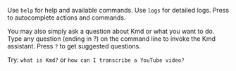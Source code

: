 Use `help` for help and available commands.
Use `logs` for detailed logs.
Press <Tab> to autocomplete actions and commands.

You may also simply ask a question about Kmd or what you want to do.
Type any question (ending in ?) on the command line to invoke the Kmd assistant.
Press `?` to get suggested questions.

Try: `what is Kmd?` or `how can I transcribe a YouTube video?`
